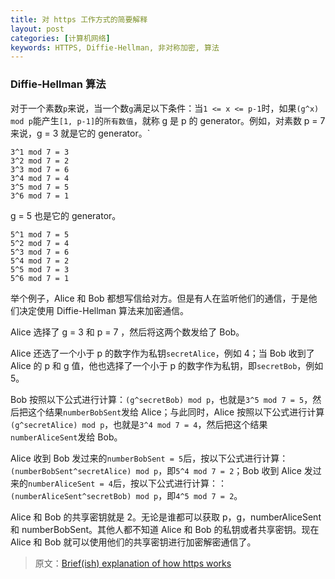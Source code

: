 ```yaml
---
title: 对 https 工作方式的简要解释
layout: post
categories: [计算机网络]
keywords: HTTPS, Diffie-Hellman, 非对称加密, 算法
---
```


### Diffie-Hellman 算法

对于一个素数`p`来说，当一个数`g`满足以下条件：当`1 <= x <= p-1`时，如果`(g^x) mod p`能产生`[1, p-1]`的`所有数值`，就称 g 是 p 的 generator。例如，对素数 p = 7 来说，g = 3 就是它的 generator。`

```
3^1 mod 7 = 3
3^2 mod 7 = 2
3^3 mod 7 = 6
3^4 mod 7 = 4
3^5 mod 7 = 5
3^6 mod 7 = 1
```

g = 5 也是它的 generator。

```
5^1 mod 7 = 5
5^2 mod 7 = 4
5^3 mod 7 = 6
5^4 mod 7 = 2
5^5 mod 7 = 3
5^6 mod 7 = 1
```

举个例子，Alice 和 Bob 都想写信给对方。但是有人在监听他们的通信，于是他们决定使用 Diffie-Hellman 算法来加密通信。

Alice 选择了 g = 3 和 p = 7 ，然后将这两个数发给了 Bob。

Alice 还选了一个小于 p 的数字作为私钥`secretAlice`，例如 4；当 Bob 收到了 Alice 的 p 和 g 值，他也选择了一个小于 p 的数字作为私钥，即`secretBob`，例如 5。

Bob 按照以下公式进行计算：`(g^secretBob) mod p`，也就是`3^5 mod 7 = 5`，然后把这个结果`numberBobSent`发给 Alice；与此同时，Alice 按照以下公式进行计算`(g^secretAlice) mod p`，也就是`3^4 mod 7 = 4`，然后把这个结果`numberAliceSent`发给 Bob。 

Alice 收到 Bob 发过来的`numberBobSent = 5`后，按以下公式进行计算：`(numberBobSent^secretAlice) mod p`，即`5^4 mod 7 = 2`；Bob 收到 Alice 发过来的`numberAliceSent = 4`后，按以下公式进行计算：：`(numberAliceSent^secretBob) mod p`，即`4^5 mod 7 = 2`。

Alice 和 Bob 的共享密钥就是 2。无论是谁都可以获取 p，g，numberAliceSent 和 numberBobSent。其他人都不知道 Alice 和 Bob 的私钥或者共享密钥。现在 Alice 和 Bob 就可以使用他们的共享密钥进行加密解密通信了。

> 原文：[Brief(ish) explanation of how https works](https://dev.to/ruidfigueiredo/briefish-explanation-of-how-https-works)
